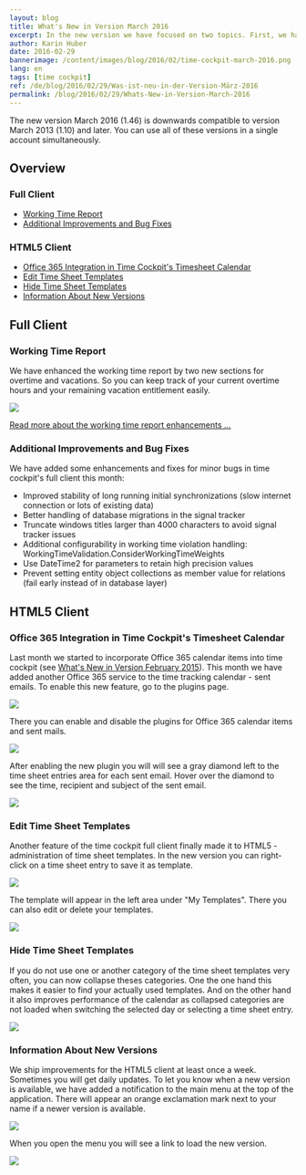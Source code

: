 ```yaml
---
layout: blog
title: What's New in Version March 2016
excerpt: In the new version we have focused on two topics. First, we have improved the working time report by adding overtime and remaining vacation entitlement. Second, we have extended the Office 365 integration with the HTML5 time sheet calendar by sent emails.
author: Karin Huber
date: 2016-02-29
bannerimage: /content/images/blog/2016/02/time-cockpit-march-2016.png
lang: en
tags: [time cockpit]
ref: /de/blog/2016/02/29/Was-ist-neu-in-der-Version-März-2016
permalink: /blog/2016/02/29/Whats-New-in-Version-March-2016
---
```


<p>The new version March 2016 (1.46) is downwards compatible to version March 2013 (1.10) and later. You can use all of these versions in a single account simultaneously.</p><h2>Overview</h2><h3>Full Client</h3><ul>
  <li>
    <a href="#working-time-report">Working Time Report</a>
  </li>
  <li>
    <a href="#additional-improvements">Additional Improvements and Bug Fixes</a>
  </li>
</ul><h3>HTML5 Client</h3><ul>
  <li>
    <a href="#sent-emails">Office 365 Integration in Time Cockpit's Timesheet Calendar</a>
  </li>
  <li>
    <a href="#edit-timesheet-templates">Edit Time Sheet Templates</a>
  </li>
  <li>
    <a href="#hide-timesheet-templates">Hide Time Sheet Templates</a>
  </li>
  <li>
    <a href="#new-versions">Information About New Versions</a>
  </li>
</ul><h2>Full Client</h2><h3>
  <a id="working-time-report" name="working-time-report" class="mce-item-anchor"></a>Working Time Report</h3><p>We have enhanced the working time report by two new sections for overtime and vacations. So you can keep track of your current overtime hours and your remaining vacation entitlement easily.</p><p>
  <img src="{{site.baseurl}}/content/images/blog/2016/02/time-report-overtime-vacation.png" />
</p><p>
  <a href="~/blog/2016/02/29/Time-Report-With-Overtime-and-Vacation-Entitlement">Read more about the working time report enhancements ...</a>
</p><h3>
  <a id="additional-improvements" name="additional-improvements" class="mce-item-anchor"></a>Additional Improvements and Bug Fixes
<br /></h3><p>We have added some enhancements and fixes for minor bugs in time cockpit's full client this month:</p><ul>
  <li>Improved stability of long running initial synchronizations (slow internet connection or lots of existing data)</li>
  <li>Better handling of database migrations in the signal tracker</li>
  <li>Truncate windows titles larger than 4000 characters to avoid signal tracker issues</li>
  <li>Additional configurability in working time violation handling: WorkingTimeValidation.ConsiderWorkingTimeWeights</li>
  <li>Use DateTime2 for parameters to retain high precision values</li>
  <li>Prevent setting entity object collections as member value for relations (fail early instead of in database layer)</li>
</ul><h2>HTML5 Client</h2><h3>
  <a id="sent-emails" name="sent-emails" class="mce-item-anchor"></a>Office 365 Integration in Time Cockpit's Timesheet Calendar
<br /></h3><p>Last month we started to incorporate Office 365 calendar items into time cockpit (see <a href="~/blog/2016/01/31/Whats-New-in-Version-February-2016">What's New in Version February 2015</a>). This month we have added another Office 365 service to the time tracking calendar - sent emails. To enable this new feature, go to the plugins page.</p><p>
  <img src="{{site.baseurl}}/content/images/blog/2016/02/time-cockpit-plugins.png" />
</p><p>There you can enable and disable the plugins for Office 365 calendar items and sent mails.</p><p>
  <img src="{{site.baseurl}}/content/images/blog/2016/02/time-cockpit-enable-plugins.png" />
</p><p>After enabling the new plugin you will will see a gray diamond left to the time sheet entries area for each sent email. Hover over the diamond to see the time, recipient and subject of the sent email.<br /></p><p>
  <img src="{{site.baseurl}}/content/images/blog/2016/02/time-tracking-calendar-with-office365-items.png" />
</p><h3>
  <a id="edit-timesheet-templates" name="edit-timesheet-templates" class="mce-item-anchor"></a>Edit Time Sheet Templates
<br /></h3><p>Another feature of the time cockpit full client finally made it to HTML5 - administration of time sheet templates. In the new version you can right-click on a time sheet entry to save it as template.</p><p>
  <img src="{{site.baseurl}}/content/images/blog/2016/02/save-time-sheet-entry-as-template.png" />
</p><p>The template will appear in the left area under "My Templates". There you can also edit or delete your templates.<br /></p><p>
  <img src="{{site.baseurl}}/content/images/blog/2016/02/edit-or-remove-time-sheet-templates.png" />
</p><h3>
  <a id="hide-timesheet-templates" name="hide-timesheet-templates" class="mce-item-anchor"></a>Hide Time Sheet Templates</h3><p>If you do not use one or another category of the time sheet templates very often, you can now collapse theses categories. One the one hand this makes it easier to find your actually used templates. And on the other hand it also improves performance of the calendar as collapsed categories are not loaded when switching the selected day or selecting a time sheet entry.</p><p>
  <img src="{{site.baseurl}}/content/images/blog/2016/02/collapse-time-sheet-templates.png" />
</p><h3>
  <a id="new-versions" name="new-versions" class="mce-item-anchor"></a>Information About New Versions</h3><p>We ship improvements for the HTML5 client at least once a week. Sometimes you will get daily updates. To let you know when a new version is available, we have added a notification to the main menu at the top of the application. There will appear an orange exclamation mark next to your name if a newer version is available.</p><p>
  <img src="{{site.baseurl}}/content/images/blog/2016/02/new-version-menu.png" />
</p><p>When you open the menu you will see a link to load the new version.<br /></p><p>
  <img src="{{site.baseurl}}/content/images/blog/2016/02/new-version-menu-expanded.png" />
</p>